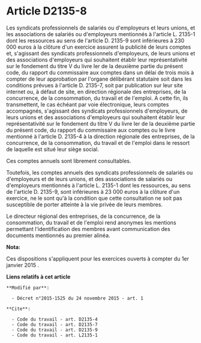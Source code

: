 # Article D2135-8

Les syndicats professionnels de salariés ou d'employeurs et leurs unions, et les associations de salariés ou d'employeurs
mentionnés à l'article L. 2135-1 dont les ressources au sens de l'article D. 2135-9 sont inférieures à 230 000 euros à la
clôture d'un exercice assurent la publicité de leurs comptes et, s'agissant des syndicats professionnels d'employeurs, de
leurs unions et des associations d'employeurs qui souhaitent établir leur représentativité sur le fondement du titre V du
livre Ier de la deuxième partie du présent code, du rapport du commissaire aux comptes dans un délai de trois mois à compter
de leur approbation par l'organe délibérant statutaire soit dans les conditions prévues à l'article D. 2135-7, soit par
publication sur leur site internet ou, à défaut de site, en direction régionale des entreprises, de la concurrence, de la
consommation, du travail et de l'emploi. A cette fin, ils transmettent, le cas échéant par voie électronique, leurs comptes
accompagnés, s'agissant des syndicats professionnels d'employeurs, de leurs unions et des associations d'employeurs qui
souhaitent établir leur représentativité sur le fondement du titre V du livre Ier de la deuxième partie du présent code, du
rapport du commissaire aux comptes ou le livre mentionné à l'article D. 2135-4 à la direction régionale des entreprises, de
la concurrence, de la consommation, du travail et de l'emploi dans le ressort de laquelle est situé leur siège social. 

Ces comptes annuels sont librement consultables. 

Toutefois, les comptes annuels des syndicats professionnels de salariés ou d'employeurs et de leurs unions, et des
associations de salariés ou d'employeurs mentionnés à l'article L. 2135-1 dont les ressources, au sens de l'article D.
2135-9, sont inférieures à 23 000 euros à la clôture d'un exercice, ne le sont qu'à la condition que cette consultation ne
soit pas susceptible de porter atteinte à la vie privée de leurs membres. 

Le directeur régional des entreprises, de la concurrence, de la consommation, du travail et de l'emploi rend anonymes les
mentions permettant l'identification des membres avant communication des documents mentionnés au premier alinéa.

**Nota:**

Ces dispositions s'appliquent pour les exercices ouverts à compter du 1er janvier 2015 .

**Liens relatifs à cet article**

	**Modifié par**:

	  - Décret n°2015-1525 du 24 novembre 2015 - art. 1

	**Cite**:

	  - Code du travail - art. D2135-4
	  - Code du travail - art. D2135-7
	  - Code du travail - art. D2135-9
	  - Code du travail - art. L2135-1
